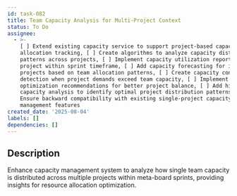 ```yaml
---
id: task-082
title: Team Capacity Analysis for Multi-Project Context
status: To Do
assignee:
  - >-
    [ ] Extend existing capacity service to support project-based capacity
    allocation tracking, [ ] Create algorithms to analyze capacity distribution
    patterns across projects, [ ] Implement capacity utilization reporting by
    project within sprint timeframe, [ ] Add capacity forecasting for individual
    projects based on team allocation patterns, [ ] Create capacity conflict
    detection when project demands exceed team capacity, [ ] Implement capacity
    optimization recommendations for better project balance, [ ] Add historical
    capacity analysis to identify optimal project distribution patterns, [ ]
    Ensure backward compatibility with existing single-project capacity
    management features
created_date: '2025-08-04'
labels: []
dependencies: []
---
```


## Description

Enhance capacity management system to analyze how single team capacity is distributed across multiple projects within meta-board sprints, providing insights for resource allocation optimization.
